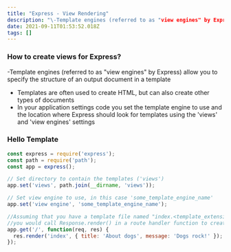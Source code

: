```yaml
---
title: "Express - View Rendering"
description: "\-Template engines (referred to as "view engines" by Express) allow you to specify the structure of an output document in a templateTemplates are ofte"
date: 2021-09-11T01:53:52.018Z
tags: []
---
```

### How to create views for Express?
-Template engines (referred to as "view engines" by Express) allow you to specify the structure of an output document in a template
- Templates are often used to create HTML, but can also create other types of documents
- In your application settings code you set the template engine to use and the location where Express should look for templates using the 'views' and 'view engines' settings

### Hello Template
``` js
const express = require('express');
const path = require('path');
const app = express();

// Set directory to contain the templates ('views')
app.set('views', path.join(__dirname, 'views'));

// Set view engine to use, in this case 'some_template_engine_name'
app.set('view engine', 'some_template_engine_name');

//Assuming that you have a template file named "index.<template_extension>" that contains placeholders for data variables named 'title' and "message", 
//you would call Response.render() in a route handler function to create and send the HTML response:
app.get('/', function(req, res) {
  res.render('index', { title: 'About dogs', message: 'Dogs rock!' });
});
```
